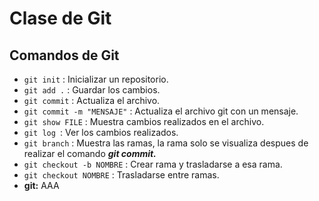 # Clase de Git 
## Comandos de Git
- ````git init```` : Inicializar un repositorio.
- ````git add .```` : Guardar los cambios.
- ````git commit```` : Actualiza el archivo.
- ````git commit -m "MENSAJE"```` : Actualiza el archivo git con un mensaje.
- ````git show FILE```` : Muestra cambios realizados en el archivo.
- ````git log ````: Ver los cambios realizados.
- ````git branch```` : Muestra las ramas, la rama solo se visualiza despues de realizar el comando _**git commit.**_
- ````git checkout -b NOMBRE```` : Crear rama y trasladarse a esa rama.
- ````git checkout NOMBRE```` : Trasladarse entre ramas.
- **git:** AAA